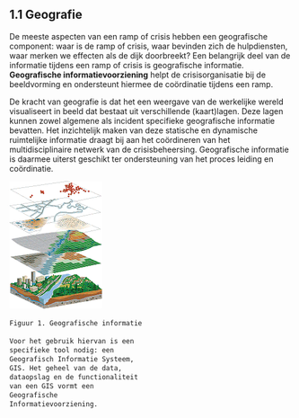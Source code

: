 ## 1.1 Geografie

De meeste aspecten van een ramp of crisis hebben een
geografische component: waar is de ramp of crisis, waar
bevinden zich de hulpdiensten, waar merken we effecten als de dijk
doorbreekt? Een belangrijk deel van de informatie tijdens een
ramp of crisis is geografische informatie. __Geografische
informatievoorziening__ helpt de crisisorganisatie bij de
beeldvorming en ondersteunt hiermee de coördinatie tijdens een
ramp.

De kracht van geografie is dat het een weergave van de
werkelijke wereld visualiseert in beeld dat bestaat uit
verschillende (kaart)lagen. Deze lagen kunnen zowel algemene
als incident specifieke geografische informatie bevatten. Het
inzichtelijk maken van deze statische en dynamische ruimtelijke
informatie draagt bij aan het coördineren van het multidisciplinaire
netwerk van de crisisbeheersing. Geografische informatie is
daarmee uiterst geschikt ter ondersteuning van het proces leiding
en coördinatie.

![Figuur 1. Geografische informatie](images/4.png)

```
Figuur 1. Geografische informatie

Voor het gebruik hiervan is een 
specifieke tool nodig: een 
Geografisch Informatie Systeem,
GIS. Het geheel van de data, 
dataopslag en de functionaliteit 
van een GIS vormt een 
Geografische 
Informatievoorziening.
```